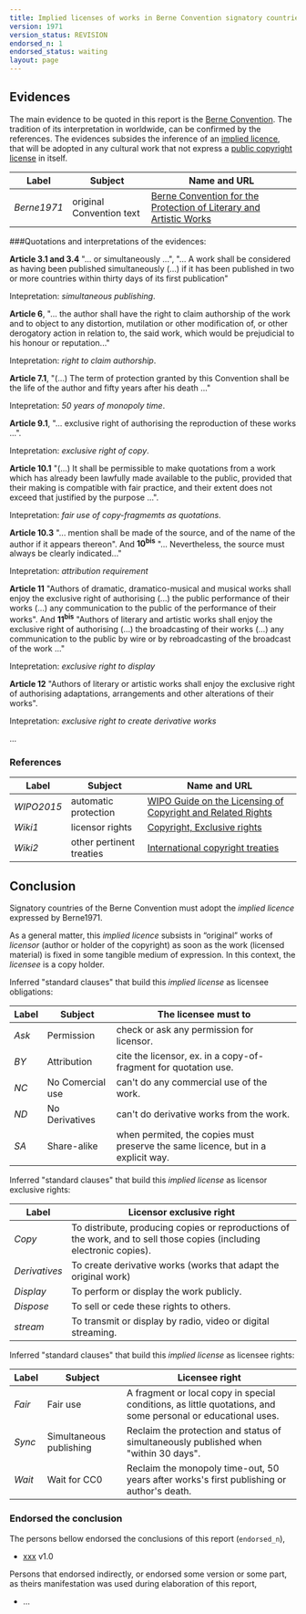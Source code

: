 ```yaml
---
title: Implied licenses of works in Berne Convention signatory countries of 1971
version: 1971
version_status: REVISION
endorsed_n: 1
endorsed_status: waiting
layout: page
---
```


## Evidences

The main evidence to be quoted in this report is the [Berne Convention](https://en.wikipedia.org/wiki/Berne_Convention). The tradition of its interpretation in worldwide, can be confirmed by the references.  The evidences subsides the inference of an [implied licence](https://en.wikipedia.org/wiki/Implied_license), that will be adopted in any cultural work that not express a [public copyright license](https://en.wikipedia.org/wiki/Public_copyright_license) in itself.

Label  | Subject | Name and URL 
---    | ---     | ---
*Berne1971* | original Convention text | [Berne Convention for the Protection of Literary and Artistic Works](http://global.oup.com/booksites/content/9780198259466/15550001)

###Quotations and interpretations of the evidences:

**Article 3.1 and 3.4** "... or simultaneously ...", "... A work shall be considered as having been published simultaneously (...) if it has been published in two or more countries within thirty days of its first publication"

Intepretation:  *simultaneous publishing*.

**Article 6**,  "...  the author shall have the right to claim authorship of the work and to object to any distortion, mutilation or other modification of, or other derogatory action in relation to, the said work, which would be prejudicial to his honour or reputation..."

Intepretation:  *right to claim authorship*.

**Article 7.1**,  "(...)  The term of protection granted by this Convention shall be the life of the author and fifty years after his death ..."

Intepretation:  *50 years of monopoly time*.

**Article 9.1**,  "... exclusive right of authorising the reproduction of these works ...".

Intepretation:  *exclusive right of copy*.

**Article 10.1**  "(...) It shall be permissible to make quotations from a work which has already been lawfully made available to the public, provided that their making is compatible with fair practice, and their extent does not exceed that justified by the purpose ...". 

Intepretation:  *fair use of copy-fragmemts as quotations*.

**Article 10.3** "...  mention shall be made of the source, and of the name of the author if it appears thereon". And **10<sup>bis</sup>** "... Nevertheless, the source must always be clearly indicated..."

Intepretation:   *attribution requirement*

**Article 11** "Authors of dramatic, dramatico-musical and musical works shall enjoy the exclusive right of authorising (...) the public performance of their works (...) any communication to the public of the performance of their works".  And **11<sup>bis</sup>** "Authors of literary and artistic works shall enjoy the exclusive right of authorising (...)  the broadcasting of their works  (...) any communication to the public by wire or by rebroadcasting of the broadcast of the work ..."

Intepretation:   *exclusive right to display*

**Article 12** "Authors of literary or artistic works shall enjoy the exclusive right of authorising adaptations, arrangements and other alterations of their works".

Intepretation:   *exclusive right to create derivative works*

...

### References

Label  | Subject | Name and URL 
---    | ---     | ---
*WIPO2015*  | automatic protection  | [WIPO Guide on the Licensing of Copyright and Related Rights](http://www.wipo.int/edocs/pubdocs/en/copyright/897/wipo_pub_897.pdf)
*Wiki1* |licensor rights | [Copyright, Exclusive rights](https://en.wikipedia.org/wiki/Copyright#Exclusive_rights)
*Wiki2* |other pertinent treaties| [International copyright treaties](https://en.wikipedia.org/wiki/International_copyright_treaties)


## Conclusion

Signatory countries of the Berne Convention must adopt  the *implied licence* expressed by Berne1971.

As a general matter, this *implied licence* subsists in “original” works of *licensor* (author or holder of the copyright) as soon as the work (licensed material) is fixed in some tangible medium of expression. In this context, the *licensee* is a copy holder.

Inferred "standard clauses" that build this *implied license* as licensee obligations:

Label  | Subject | The licensee must to 
---    | ---     | ---
*Ask*  | Permission | check or ask any permission for licensor.
*BY*   | Attribution | cite the licensor, ex. in a copy-of-fragment for quotation use.
*NC*   | No Comercial use | can't do any commercial use of the work.
*ND*   | No Derivatives   | can't do derivative works from the work.
*SA*   | Share-alike      | when permited, the copies must preserve the same licence, but in a explicit way.

Inferred "standard clauses" that build this *implied license* as licensor exclusive rights:

Label  | Licensor exclusive right 
---    | ---
*Copy* | To distribute, producing copies or reproductions of the work, and to sell those copies (including electronic copies).
*Derivatives*   | To create derivative works (works that adapt the original work)
*Display* |To perform or display the work publicly.
*Dispose* |To sell or cede these rights to others.
*stream*  |To transmit or display by radio, video or digital streaming.

Inferred "standard clauses" that build this *implied license* as licensee rights:

Label  | Subject | Licensee right
---    | ---     | ---
*Fair* | Fair use | A fragment or local copy in special conditions, as little quotations, and some personal or educational uses.
*Sync* | Simultaneous publishing | Reclaim the  protection and status of simultaneously published when "within 30 days".
*Wait* | Wait for CC0 | Reclaim the monopoly time-out, 50 years after works's first publishing or author's death.

### Endorsed the conclusion
The persons bellow endorsed the conclusions of this report (`endorsed_n`),

* [xxx](https://github.com/xxx) v1.0

Persons that endorsed indirectly, or endorsed some version or some part, as theirs manifestation was used during elaboration of this report,

* ...



